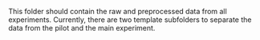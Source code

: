 This folder should contain the raw and preprocessed data from all experiments.
Currently, there are two template subfolders to separate the data from the pilot and the main experiment.
